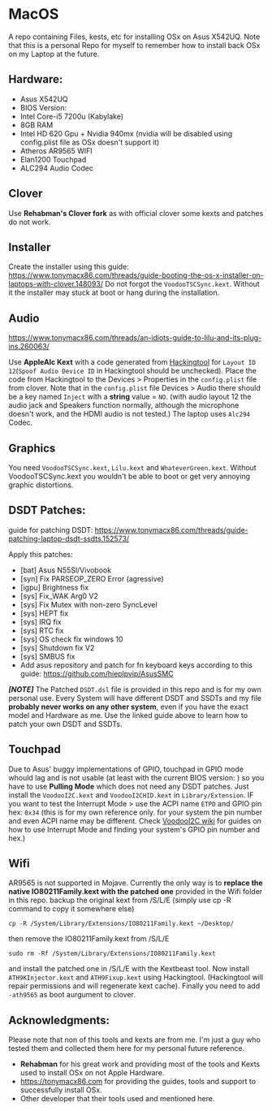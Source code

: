 
# MacOS
A repo containing Files, kests, etc for installing OSx on  Asus X542UQ.
Note that this is a personal Repo for myself to remember how to install back OSx on my Laptop at the future.

## Hardware:
- Asus X542UQ
- BIOS Version: 
- Intel Core-i5 7200u (Kabylake)
- 8GB RAM
- Intel HD 620 Gpu + Nvidia 940mx (nvidia will be disabled using config.plist file as OSx doesn't support it)
- Atheros AR9565 WIFI
- Elan1200 Touchpad
- ALC294 Audio Codec

## Clover

Use **Rehabman's Clover fork** as with official clover some kexts and patches do not work.

## Installer
Create the installer using this guide:
https://www.tonymacx86.com/threads/guide-booting-the-os-x-installer-on-laptops-with-clover.148093/
Do not forgot the `VoodooTSCSync.kext`. Without it the installer may stuck at boot or hang during the installation.


## Audio
https://www.tonymacx86.com/threads/an-idiots-guide-to-lilu-and-its-plug-ins.260063/

Use **AppleAlc Kext** with a code generated from [Hackingtool](https://www.tonymacx86.com/threads/an-idiots-guide-to-lilu-and-its-plug-ins.260063/#Hacktool) for `Layout ID 12`(`Spoof Audio Device ID` in Hackingtool should be unchecked). Place the code from Hackingtool to the Devices > Properties in the `config.plist` file from clover. Note that in the `config.plist` file Devices > Audio there should be a key named `Inject` with a **string** value = `NO`.
(with audio layout 12 the audio jack and Speakers function normally, although the microphone doesn't work, and the HDMI audio is not tested.)
The laptop uses `Alc294` Codec.

## Graphics
You need `VoodooTSCSync.kext`, `Lilu.kext` and `WhateverGreen.kext`. Without VoodooTSCSync.kext you wouldn't be able to boot or get very annoying graphic distortions.

## DSDT Patches:
guide for patching DSDT:
https://www.tonymacx86.com/threads/guide-patching-laptop-dsdt-ssdts.152573/

Apply this patches:
 - [bat] Asus N55Sl/Vivobook
 - [syn] Fix PARSEOP_ZERO Error (agressive)
 - [igpu] Brightness fix
 - [sys] Fix_WAK Arg0 V2
 - [sys] Fix Mutex with non-zero SyncLevel
 - [sys] HEPT fix
 - [sys] IRQ fix
 - [sys] RTC fix
 - [sys] OS check fix windows 10
 - [sys] Shutdown fix V2
 - [sys] SMBUS fix
 - Add asus repository and patch for fn keyboard keys according to this guide: https://github.com/hieplpvip/AsusSMC

***[NOTE]*** The Patched `DSDT.dsl` file is provided in this repo and is for my own personal use. Every System will have different DSDT and SSDTs and my file **probably never works on any other system**, even if you have the exact model and Hardware as me. Use the linked guide above to learn how to patch your own DSDT and SSDTs.

## Touchpad
Due to Asus' buggy implementations of GPIO, touchpad in GPIO mode whould lag and is not usable (at least with the current BIOS version: ) so you have to use **Pulling Mode** which does not need any DSDT patches. Just install the `VoodooI2C.kext` and `VoodooI2CHID.kext` in `Library/Extension`.
IF you want to test the Interrupt Mode > use the ACPI name `ETPD` and GPIO pin hex: `0x34` (this is for my own reference only. for your system the pin number and even ACPI name may be different. Check [VoodooI2C wiki](https://voodooi2c.github.io/#Installation/Installation) for guides on how to use Interrupt Mode and finding your system's GPIO pin number and hex.)

## Wifi
AR9565 is not supported in Mojave. Currently the only way is to **replace the native IO80211Family.kext with the patched one** provided in the Wifi folder in this repo. backup the original kext from /S/L/E (simply use cp -R command to copy it somewhere else)

    cp -R /System/Library/Extensions/IO80211Family.kext ~/Desktop/

then remove the IO80211Family.kext from /S/L/E

    sudo rm -Rf /System/Library/Extensions/IO80211Family.kext

and install the patched one in /S/L/E with the Kextbeast tool. Now install `ATH9KInjector.kext` and `ATH9Fixup.kext` using Hackingtool. (Hackingtool will repair permissions and will regenerate kext cache). Finally you need to add `-ath9565` as boot aurgument to clover.

## Acknowledgments:
Please note that non of this tools and kexts are from me. I'm just a guy who tested them and collected them here for my personal future reference.
 - **Rehabman** for his great work and providing most of the tools and Kexts used to install OSx on not Apple Hardware.
- https://tonymacx86.com for providing the guides, tools and support to successfully install OSx.
- Other developer that their tools used and mentioned here.







